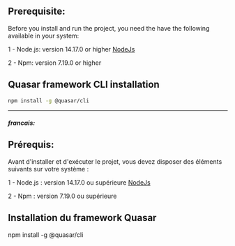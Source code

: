 ## Prerequisite:

Before you install and run the project, you need the have the following available in your system:

1 - Node.js: version 14.17.0 or higher [NodeJs](https://nodejs.org/)

2 - Npm: version 7.19.0 or higher

## Quasar framework CLI installation

```bash
npm install -g @quasar/cli
```

---

##### francais:

## Prérequis:

Avant d'installer et d'exécuter le projet, vous devez disposer des éléments suivants sur votre système :

1 - Node.js : version 14.17.0 ou supérieure [NodeJs](https://nodejs.org/)

2 - Npm : version 7.19.0 ou supérieure

## Installation du framework Quasar

npm install -g @quasar/cli
